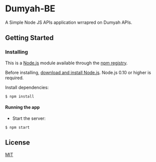 # Dumyah-BE

A Simple Node JS APIs application wrrapred on Dumyah APIs.

## Getting Started


### Installing

This is a [Node.js](https://nodejs.org/en/) module available through the
[npm registry](https://www.npmjs.com/).

Before installing, [download and install Node.js](https://nodejs.org/en/download/).
Node.js 0.10 or higher is required.

Install dependencies:

```console
$ npm install
```



#### Running the app

* Start the server:
```console
$ npm start
```

## License

[MIT](LICENSE)
